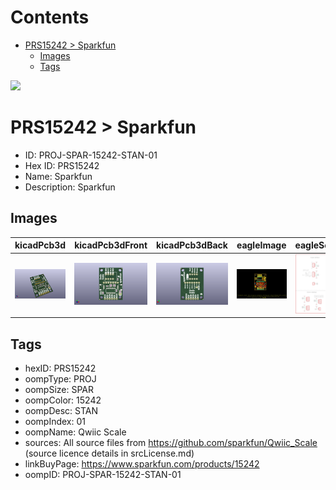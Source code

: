 



Contents
========

* [PRS15242 > Sparkfun](#prs15242--sparkfun)
	* [Images](#images)
	* [Tags](#tags)
  
![][im]
# PRS15242 > Sparkfun

- ID: PROJ-SPAR-15242-STAN-01
- Hex ID: PRS15242
- Name: Sparkfun
- Description: Sparkfun

## Images
  
  

|kicadPcb3d|kicadPcb3dFront|kicadPcb3dBack|eagleImage|eagleSchemImage|
| :---: | :---: | :---: | :---: | :---: |
|[![kicadPcb3d](kicadPcb3d_140.png)](kicadPcb3d.png)|[![kicadPcb3dFront](kicadPcb3dFront_140.png)](kicadPcb3dFront.png)|[![kicadPcb3dBack](kicadPcb3dBack_140.png)](kicadPcb3dBack.png)|[![eagleImage](eagleImage_140.png)](eagleImage.png)|[![eagleSchemImage](eagleSchemImage_140.png)](eagleSchemImage.png)|

## Tags

- hexID: PRS15242
- oompType: PROJ
- oompSize: SPAR
- oompColor: 15242
- oompDesc: STAN
- oompIndex: 01
- oompName: Qwiic Scale
- sources: All source files from https://github.com/sparkfun/Qwiic_Scale (source licence details in srcLicense.md)
- linkBuyPage: https://www.sparkfun.com/products/15242
- oompID: PROJ-SPAR-15242-STAN-01



[im]: kicadPcb3d_450.png

